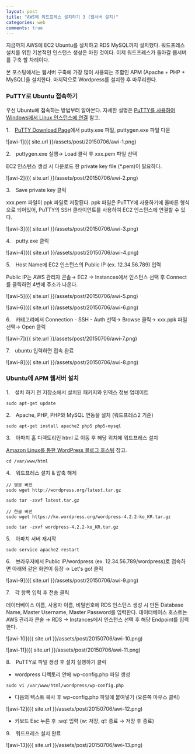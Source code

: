 ```yaml
---
layout: post
title: "AWS에 워드프레스 설치하기 3 (웹서버 설치)"
categories: web
comments: true
---
```


지금까지 AWS에 EC2 Ubuntu를 설치하고 RDS MySQL까지 설치했다. 워드프레스 설치를 위한 기본적인 인스턴스 생성은 마친 것이다. 이제 워드프레스가 돌아갈 웹서버를 구축 할 차례이다.

본 포스팅에서는 웹서버 구축에 가장 많이 사용되는 조합인 APM (Apache + PHP + MySQL)을 설치한다. 마지막으로 Wordpress를 설치한 후 마무리한다.


### PuTTY로 Ubuntu 접속하기

우선 Ubuntu에 접속하는 방법부터 알아본다. 자세한 설명은 [PuTTY를 사용하여 Windows에서 Linux 인스턴스에 연결](https://docs.aws.amazon.com/ko_kr/AWSEC2/latest/UserGuide/putty.html) 참고.

1.　[PuTTY Download Page](http://www.chiark.greenend.org.uk/~sgtatham/putty/download.html)에서 putty.exe 파일, puttygen.exe 파일 다운

![awi-1]({{ site.url }}/assets/post/20150706/awi-1.png)

2.　puttygen.exe 실행→ Load 클릭 후 xxx.pem 파일 선택

EC2 인스턴스 생성 시 다운로드 한 private key file (*.pem)이 필요하다.

![awi-2]({{ site.url }}/assets/post/20150706/awi-2.png)

3.　Save private key 클릭

xxx.pem 파일이 ppk 파일로 저장된다. ppk 파일은 PuTTY에 사용하기에 올바른 형식으로 되어있어, PuTTY의 SSH 클라이언트를 사용하여 EC2 인스턴스에 연결할 수 있다.

![awi-3]({{ site.url }}/assets/post/20150706/awi-3.png)

4.　putty.exe 클릭

![awi-4]({{ site.url }}/assets/post/20150706/awi-4.png)

5.　Host Name에 EC2 인스턴스의 Public IP (ex. 12.34.56.789) 입력

Public IP는 AWS 관리자 콘솔→ EC2 → Instances에서 인스턴스 선택 후  Connect를 클릭하면 4번에 주소가 나온다.

![awi-5]({{ site.url }}/assets/post/20150706/awi-5.png)

![awi-6]({{ site.url }}/assets/post/20150706/awi-6.png)

6.　카테고리에서 Connection - SSH - Auth 선택→ Browse 클릭→ xxx.ppk 파일 선택→ Open 클릭

![awi-7]({{ site.url }}/assets/post/20150706/awi-7.png)

7.　ubuntu 입력하면 접속 완료

![awi-8]({{ site.url }}/assets/post/20150706/awi-8.png)


### Ubuntu에 APM 웹서버 설치

1.　설치 하기 전 저장소에서 설치된 패키지와 인덱스 정보 업데이트

```
sudo apt-get update
```

2.　Apache, PHP, PHP와 MySQL 연동을 설치 (워드프레스2 기준)

```
sudo apt-get install apache2 php5 php5-mysql
```

3.　아파치 홈 디렉토리인 html 로 이동 후 해당 위치에 워드프레스 설치

[Amazon Linux를 통한 WordPress 블로그 호스팅](http://docs.aws.amazon.com/ko_kr/AWSEC2/latest/UserGuide/hosting-wordpress.html) 참고.

```
cd /var/www/html
```

4.　워드프레스 설치 & 압축 해제

```
// 영문 버전
sudo wget http://wordpress.org/latest.tar.gz  

sudo tar -zxvf latest.tar.gz  

// 한글 버전
sudo wget https://ko.wordpress.org/wordpress-4.2.2-ko_KR.tar.gz  

sudo tar -zxvf wordpress-4.2.2-ko_KR.tar.gz  
```

5.　아파치 서버 재시작

```
sudo service apache2 restart
```

6.　브라우저에서 Public IP/wordpress (ex. 12.34.56.789/wordpress)로 접속하면 아래와 같은 화면이 등장 → Let's go! 클릭

![awi-9]({{ site.url }}/assets/post/20150706/awi-9.png)

7.　각 항목 입력 후 전송 클릭

데이터베이스 이름, 사용자 이름, 비밀번호에 RDS 인스턴스 생성 시 만든 Database Name, Master Username, Master Password를 입력한다. 데이터베이스 호스트는 AWS 관리자 콘솔 → RDS → Instances에서 인스턴스 선택 후 해당 Endpoint를 입력한다.

![awi-10]({{ site.url }}/assets/post/20150706/awi-10.png)

![awi-11]({{ site.url }}/assets/post/20150706/awi-11.png)

8.　PuTTY로 파일 생성 후 설치 실행하기 클릭  

* wordpress 디렉토리 안에 wp-config.php 파일 생성

```
sudo vi /var/www/html/wordpress/wp-config.php
```

* 다음의 텍스트 복사 후 wp-config.php 파일에 붙여넣기 (오른쪽 마우스 클릭)

![awi-12]({{ site.url }}/assets/post/20150706/awi-12.png)

* 키보드 Esc 누른 후 :wq! 입력 (w: 저장, q!: 종료 → 저장 후 종료)

9.　워드프레스 설치 완료

![awi-13]({{ site.url }}/assets/post/20150706/awi-13.png)
